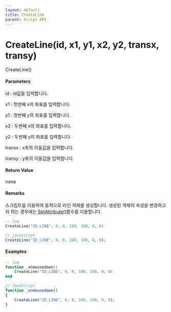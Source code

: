 ```yaml
---
layout: default
title: CreateLine
parent: Script API
---
```

# CreateLine\(id, x1, y1, x2, y2, transx, transy\)

CreateLine\(\)

#### Parameters

id : id값을 입력합니다.

x1 : 첫번째 x의 좌표를 입력합니다.

y1 : 첫번째 y의 좌표를 입력합니다.

x2 : 두번째 x의 좌표를 입력합니다.

y2 : 두번째 y의 좌표를 입력합니다.

transx : x축의 이동값을 입력합니다.

transy : y축의 이동값을 입력합니다.

#### Return Value

none

#### Remarks

스크립트를 이용하여 동적으로 라인 객체를 생성합니다. 생성된 객체의 속성을 변경하고자 하는 경우에는 [SetAttribute\(\)](https://expnuni.gitbooks.io/enuspace/content/ScriptAPI/SetAttribute.html)함수를 이용합니다.

```lua
-- lua
CreateLine("ID_LINE", 0, 0, 100, 100, 0, 0)
```

```js
// javascript
CreateLine("ID_LINE", 0, 0, 100, 100, 0, 0);
```

#### 

#### Examples

```lua
-- lua
function _onmousedown()
    CreateLine("ID_LINE", 0, 0, 100, 100, 0, 0)
end
```

```js
// JavaScript
function _onmousedown()
{    
    CreateLine("ID_LINE", 0, 0, 100, 100, 0, 0);
}
```



